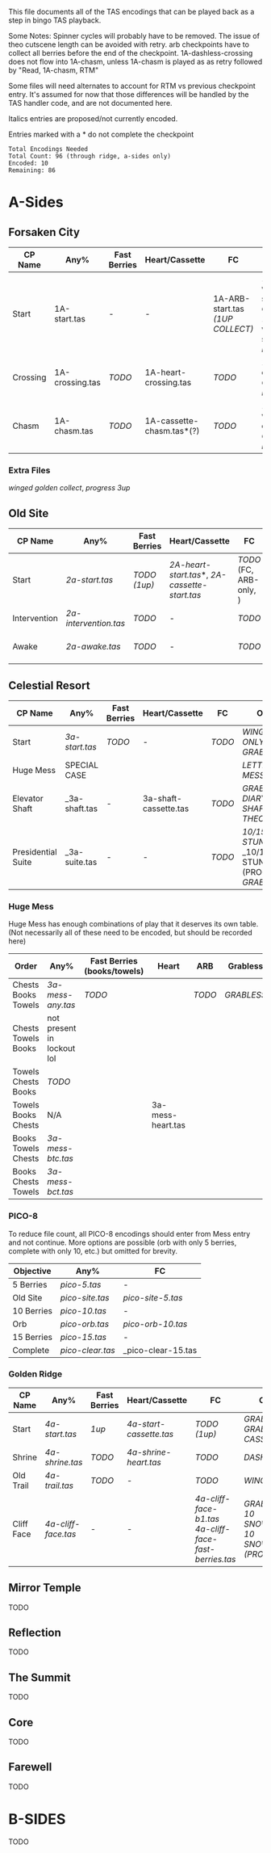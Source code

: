 This file documents all of the TAS encodings that can be played back as a step in bingo TAS playback.

Some Notes:
Spinner cycles will probably have to be removed.
The issue of theo cutscene length can be avoided with retry.
arb checkpoints have to collect all berries before the end of the checkpoint.
1A-dashless-crossing does not flow into 1A-chasm, unless 1A-chasm is played as as retry followed by "Read, 1A-chasm, RTM"

Some files will need alternates to account for RTM vs previous checkpoint entry. It's assumed for now that those differences will be handled by the TAS handler code, and are not documented here.

Italics entries are proposed/not currently encoded.

Entries marked with a * do not complete the checkpoint

```
Total Encodings Needed
Total Count: 96 (through ridge, a-sides only)
Encoded: 10
Remaining: 86
```

# A-Sides
## Forsaken City
| CP Name | Any% | Fast Berries | Heart/Cassette | FC | Other |
|---------|------|--------------|----------------|----|-------|
| Start | 1A-start.tas |-|-| 1A-ARB-start.tas _(1UP COLLECT)_ | 1a-winged-start.tas, _GRABLESS_, 1A-winged-start, _DASHLESS_ |
| Crossing | 1A-crossing.tas | _TODO_ | 1A-heart-crossing.tas | _TODO_ | 1A-theo-crossing, _GRABLESS_, _DASHLESS_ |
| Chasm | 1A-chasm.tas | _TODO_ | 1A-cassette-chasm.tas*(?) | _TODO_ | 1A-winged-chasm.tas, _GRABLESS_, _DASHLESS_ |

### Extra Files
_winged golden collect_, _progress 3up_

## Old Site
| CP Name | Any% | Fast Berries | Heart/Cassette | FC | Other |
|---------|------|--------------|----------------|----|-------|
| Start | _2a-start.tas_ | _TODO (1up)_ | _2A-heart-start.tas_*, _2A-cassette-start.tas_ | _TODO_ (FC, ARB-only, ) | _GRABLESS_ |
| Intervention | _2a-intervention.tas_ | _TODO_ | - | _TODO_ | _GRABLESS_ |
| Awake | _2a-awake.tas_ | _TODO_ | - | _TODO_ | _GRABLESS_, _THEO_, _POEM_ |

## Celestial Resort
| CP Name | Any% | Fast Berries | Heart/Cassette | FC | Other |
|---------|------|--------------|----------------|----|-------|
| Start | _3a-start.tas_ | _TODO_ | - | _TODO_ | _WINGED-ONLY_, _GRABLESS_
| Huge Mess | SPECIAL CASE | | | | _LETTER IN MESS*_
| Elevator Shaft | _3a-shaft.tas | - | 3a-shaft-cassette.tas | _TODO_ | _GRABLESS_, _DIARY IN SHAFT_, _THEO_
| Presidential Suite | _3a-suite.tas | - | - | _TODO_ | _10/15/20 STUNS_, _10/15/20 STUNS (PROGRESS), _GRABLESS_

### Huge Mess
Huge Mess has enough combinations of play that it deserves its own table. (Not necessarily all of these need to be encoded, but should be recorded here)

| Order | Any% | Fast Berries (books/towels) | Heart | ARB | Grabless |
|-|-|-|-|-|-|
| Chests Books Towels | _3a-mess-any.tas_ | _TODO_ | | _TODO_ | _GRABLESS_
| Chests Towels Books | not present in lockout lol
| Towels Chests Books | _TODO_
| Towels Books Chests | N/A | | 3a-mess-heart.tas |
| Books Towels Chests | _3a-mess-btc.tas_ |
| Books Chests Towels | _3a-mess-bct.tas_ |

### PICO-8
To reduce file count, all PICO-8 encodings should enter from Mess entry and not continue. More options are possible (orb with only 5 berries, complete with only 10, etc.) but omitted for brevity.

| Objective | Any% | FC |
|-|-|-|
| 5 Berries | _pico-5.tas_ | - |
| Old Site | _pico-site.tas_ | _pico-site-5.tas_
| 10 Berries | _pico-10.tas_ | - |
| Orb | _pico-orb.tas_ | _pico-orb-10.tas_ |
| 15 Berries | _pico-15.tas_ | - |
| Complete | _pico-clear.tas_ | _pico-clear-15.tas |

### Golden Ridge
| CP Name | Any% | Fast Berries | Heart/Cassette | FC | Other |
|---------|------|--------------|----------------|----|-------|
| Start | _4a-start.tas_ | _1up_ | _4a-start-cassette.tas_ | _TODO (1up)_ | _GRABLESS_, _GRABLESS-CASSETTE_
| Shrine | _4a-shrine.tas_ | _TODO_ | _4a-shrine-heart.tas_ | _TODO_ | _DASHLESS_ |
| Old Trail | _4a-trail.tas_ | _TODO_ | - | _TODO_ | _WINGED*_
| Cliff Face | _4a-cliff-face.tas_ | - | - | _4a-cliff-face-b1.tas_ _4a-cliff-face-fast-berries.tas_ | _GRABLESS_, _10 SNOWBALLS_, _10 SNOWBALLS (PROGRESS)_

## Mirror Temple
TODO

## Reflection
TODO

## The Summit
TODO

## Core
TODO

## Farewell
TODO

# B-SIDES
TODO
